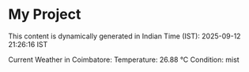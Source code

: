 # My Project

This content is dynamically generated in Indian Time (IST): 2025-09-12 21:26:16 IST


Current Weather in Coimbatore:
Temperature: 26.88 °C
Condition: mist
